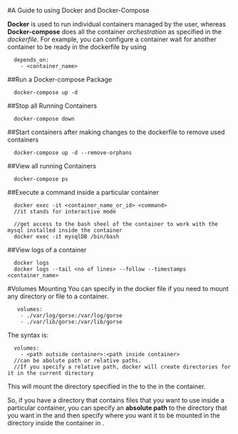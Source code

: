 #A Guide to using Docker and Docker-Compose

**Docker** is used to run individual containers managed by the user, whereas **Docker-compose** does all the container _orchestration_ as specified in the _dockerfile_. For example, you can configure a container wait for another container to be ready in the dockerfile by using 
```
  depends_on:
    - <container_name>
```

##Run a Docker-compose Package
```
  docker-compose up -d
```

##Stop all Running Containers
```
  docker-compose down
```
##Start containers after making changes to the dockerfile to remove used containers
```
  docker-compose up -d --remove-orphans
```

##View all running Containers
```
  docker-compose ps
```

##Execute a command inside a particular container
```
  docker exec -it <container_name_or_id> <command>
  //it stands for interactive mode
  
  //get access to the bash sheel of the container to work with the mysql installed inside the container
  docker exec -it mysqlDB /bin/bash
```

##View logs of a container
```
  docker logs
  docker logs --tail <no of lines> --follow --timestamps <container_name>
```

#Volumes Mounting
  You can specify in the docker file if you need to mount any directory or file to a container.
  
  ```
     volumes:
      - ./var/log/gorse:/var/log/gorse
      - ./var/lib/gorse:/var/lib/gorse
  ```
  The syntax is:
  ```
    volumes:
      - <path outside container>:<path inside container>
    //can be abolute path or relative paths. 
    //If you specify a relative path, docker will create directories for it in the current directory 
  ```
  This will mount the directory specified in the <path outside container> to the <path inside container> in the container.
  
  So, if you have a directory that contains files that you want to use inside a particular container, you can specify an **absolute path** to the directory that you want in the <path outside cotnainer> and then specify where you want it to be mounted in the directory inside the container in <path inside container>.
  
